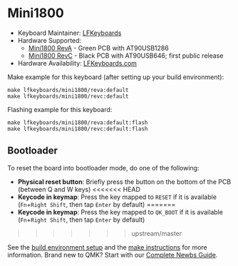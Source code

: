 # Mini1800

* Keyboard Maintainer: [LFKeyboards](https://github.com/lfkeyboards)
* Hardware Supported:
  * [Mini1800 RevA](reva/) - Green PCB with AT90USB1286
  * [Mini1800 RevC](revc/) - Black PCB with AT90USB646; first public release
* Hardware Availability: [LFKeyboards.com](https://www.lfkeyboards.com/)

Make example for this keyboard (after setting up your build environment):

    make lfkeyboards/mini1800/reva:default
    make lfkeyboards/mini1800/revc:default

Flashing example for this keyboard:

    make lfkeyboards/mini1800/reva:default:flash
    make lfkeyboards/mini1800/revc:default:flash

## Bootloader

To reset the board into bootloader mode, do one of the following:

* **Physical reset button**: Briefly press the button on the bottom of the PCB (between Q and W keys)
<<<<<<< HEAD
* **Keycode in keymap**: Press the key mapped to `RESET` if it is available (`Fn`+`Right Shift`, then tap `Enter` by default)
=======
* **Keycode in keymap**: Press the key mapped to `QK_BOOT` if it is available (`Fn`+`Right Shift`, then tap `Enter` by default)
>>>>>>> upstream/master

See the [build environment setup](https://docs.qmk.fm/#/getting_started_build_tools) and the [make instructions](https://docs.qmk.fm/#/getting_started_make_guide) for more information. Brand new to QMK? Start with our [Complete Newbs Guide](https://docs.qmk.fm/#/newbs).
